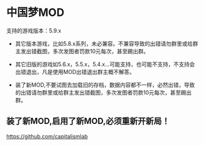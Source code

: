 # 中国梦MOD

支持的游戏版本：5.9.x

- 其它版本游戏，比如5.8.x系列，未必兼容。不兼容导致的出错请勿群里或给群主发出错截图，多次发图者罚款10元每次，甚至踢出群。

- 其它旧版的游戏如5.6.x，5.5.x，5.4.x...可能支持，也可能不支持，不支持会出错退出，凡是使用MOD出错退出群主概不解答。

- 装了新MOD,不要试图去加载旧的存档，数据内容都不一样，必然出错，导致的出错请勿群里或给群主发出错截图，多次发图者罚款10元每次，甚至踢出群。



## 装了新MOD,启用了新MOD,必须重新开新局！

https://github.com/capitalismlab